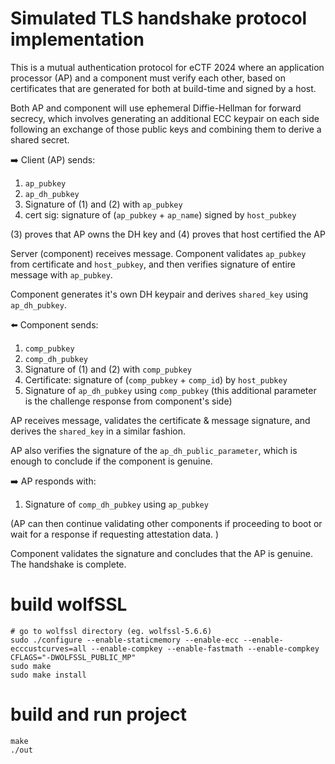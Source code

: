 # Simulated TLS handshake protocol implementation
This is a mutual authentication protocol for eCTF 2024 where an application processor (AP) and a component must verify each other, based on certificates that are generated for both at build-time and signed by a host. 

Both AP and component will use ephemeral Diffie-Hellman for forward secrecy, which involves generating an additional ECC keypair on each side following an exchange of those public keys and combining them to derive a shared secret.   

➡️ Client (AP) sends:  
1) `ap_pubkey`
2) `ap_dh_pubkey` 
3) Signature of (1) and (2) with `ap_pubkey`
4) cert sig: signature of  (`ap_pubkey` + `ap_name`) signed by `host_pubkey`

(3) proves that AP owns the DH key and (4) proves that host certified the AP  

Server (component) receives message. Component validates `ap_pubkey` from certificate and `host_pubkey`, and then verifies signature of entire message with `ap_pubkey`.  

Component generates it's own DH keypair and derives `shared_key` using `ap_dh_pubkey`.  

⬅️ Component sends:  
1) `comp_pubkey`
2) `comp_dh_pubkey`
3) Signature of (1) and (2) with `comp_pubkey`
4) Certificate: signature of (`comp_pubkey` + `comp_id`) by `host_pubkey`
5) Signature of `ap_dh_pubkey` using `comp_pubkey` (this additional parameter is the challenge response from component's side)

AP receives message, validates the certificate & message signature, and derives the `shared_key` in a similar fashion.   

AP also verifies the signature of the `ap_dh_public_parameter`, which is enough to conclude if the component is genuine.   

➡️ AP responds with:   
1) Signature of `comp_dh_pubkey` using `ap_pubkey`

(AP can then continue validating other components if proceeding to boot or wait for a response if requesting attestation data. )  

Component validates the signature and concludes that the AP is genuine.  
The handshake is complete.  

# build wolfSSL
```
# go to wolfssl directory (eg. wolfssl-5.6.6)
sudo ./configure --enable-staticmemory --enable-ecc --enable-ecccustcurves=all --enable-compkey --enable-fastmath --enable-compkey CFLAGS="-DWOLFSSL_PUBLIC_MP"
sudo make
sudo make install
```

# build and run project
```
make
./out
```